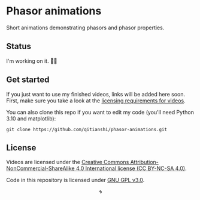 # Phasor animations
Short animations demonstrating phasors and phasor properties.

## Status
I'm working on it. 😵‍💫

## Get started
If you just want to use my finished videos, links will be added here
soon. First, make sure you take a look at the [licensing requirements
for videos](#license).

You can also clone this repo if you want to edit my code (you'll need
Python 3.10 and matplotlib):

```
git clone https://github.com/qitianshi/phasor-animations.git
```

## License
Videos are licensed under the [Creative Commons
Attribution-NonCommercial-ShareAlike 4.0 International license
(CC BY-NC-SA 4.0)](https://creativecommons.org/licenses/by-nc-sa/4.0/).

Code in this repository is licensed under [GNU GPL v3.0](LICENSE).

<p align="center">🌀</p>
